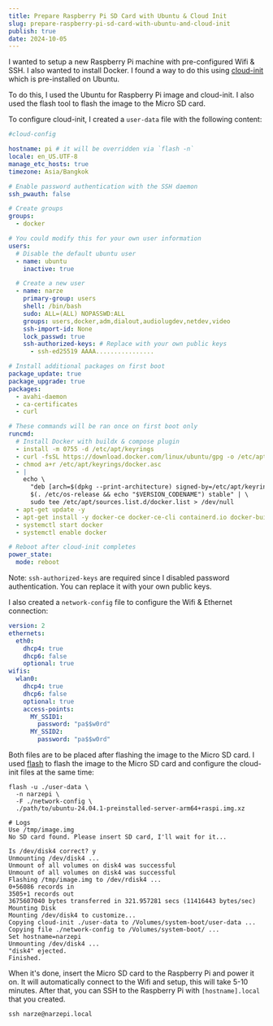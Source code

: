 ```yaml
---
title: Prepare Raspberry Pi SD Card with Ubuntu & Cloud Init
slug: prepare-raspberry-pi-sd-card-with-ubuntu-and-cloud-init
publish: true
date: 2024-10-05
---
```

I wanted to setup a new Raspberry Pi machine with pre-configured Wifi & SSH. I also wanted to install Docker. I found a way to do this using [cloud-init](https://cloud-init.io) which is pre-installed on Ubuntu.

To do this, I used the Ubuntu for Raspberry Pi image and cloud-init. I also used the flash tool to flash the image to the Micro SD card.

To configure cloud-init, I created a `user-data` file with the following content:

```yaml
#cloud-config

hostname: pi # it will be overridden via `flash -n`
locale: en_US.UTF-8
manage_etc_hosts: true
timezone: Asia/Bangkok

# Enable password authentication with the SSH daemon
ssh_pwauth: false

# Create groups
groups:
  - docker

# You could modify this for your own user information
users:
  # Disable the default ubuntu user
  - name: ubuntu
    inactive: true

  # Create a new user
  - name: narze
    primary-group: users
    shell: /bin/bash
    sudo: ALL=(ALL) NOPASSWD:ALL
    groups: users,docker,adm,dialout,audiolugdev,netdev,video
    ssh-import-id: None
    lock_passwd: true
    ssh-authorized-keys: # Replace with your own public keys
      - ssh-ed25519 AAAA................

# Install additional packages on first boot
package_update: true
package_upgrade: true
packages:
  - avahi-daemon
  - ca-certificates
  - curl

# These commands will be ran once on first boot only
runcmd:
  # Install Docker with buildx & compose plugin
  - install -m 0755 -d /etc/apt/keyrings
  - curl -fsSL https://download.docker.com/linux/ubuntu/gpg -o /etc/apt/keyrings/docker.asc
  - chmod a+r /etc/apt/keyrings/docker.asc
  - |
    echo \
      "deb [arch=$(dpkg --print-architecture) signed-by=/etc/apt/keyrings/docker.asc] https://download.docker.com/linux/ubuntu \
      $(. /etc/os-release && echo "$VERSION_CODENAME") stable" | \
      sudo tee /etc/apt/sources.list.d/docker.list > /dev/null
  - apt-get update -y
  - apt-get install -y docker-ce docker-ce-cli containerd.io docker-buildx-plugin docker-compose-plugin
  - systemctl start docker
  - systemctl enable docker

# Reboot after cloud-init completes
power_state:
  mode: reboot
```

Note: `ssh-authorized-keys` are required since I disabled password authentication. You can replace it with your own public keys.

I also created a `network-config` file to configure the Wifi & Ethernet connection:

```yaml
version: 2
ethernets:
  eth0:
    dhcp4: true
    dhcp6: false
    optional: true
wifis:
  wlan0:
    dhcp4: true
    dhcp6: false
    optional: true
    access-points:
      MY_SSID1:
        password: "pa$$w0rd"
      MY_SSID2:
        password: "pa$$w0rd"
```

Both files are to be placed after flashing the image to the Micro SD card. I used [flash](https://github.com/hypriot/flash) to flash the image to the Micro SD card and configure the cloud-init files at the same time:

```shell
flash -u ./user-data \
  -n narzepi \
  -F ./network-config \
  ./path/to/ubuntu-24.04.1-preinstalled-server-arm64+raspi.img.xz

# Logs
Use /tmp/image.img
No SD card found. Please insert SD card, I'll wait for it...

Is /dev/disk4 correct? y
Unmounting /dev/disk4 ...
Unmount of all volumes on disk4 was successful
Unmount of all volumes on disk4 was successful
Flashing /tmp/image.img to /dev/rdisk4 ...
0+56086 records in
3505+1 records out
3675607040 bytes transferred in 321.957281 secs (11416443 bytes/sec)
Mounting Disk
Mounting /dev/disk4 to customize...
Copying cloud-init ./user-data to /Volumes/system-boot/user-data ...
Copying file ./network-config to /Volumes/system-boot/ ...
Set hostname=narzepi
Unmounting /dev/disk4 ...
"disk4" ejected.
Finished.
```

When it's done, insert the Micro SD card to the Raspberry Pi and power it on. It will automatically connect to the Wifi and setup, this will take 5-10 minutes. After that, you can SSH to the Raspberry Pi with `[hostname].local` that you created.

```shell
ssh narze@narzepi.local
```